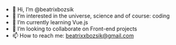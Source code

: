 - 👋 Hi, I’m @beatrixbozsik
- 👀 I’m interested in the universe, science and of course: coding
- 🌱 I’m currently learning Vue.js
- 💞️ I’m looking to collaborate on Front-end projects
- 📫 How to reach me: beatrixxbozsik@gmail.com

<!---
beatrixbozsik/beatrixbozsik is a ✨ special ✨ repository because its `README.md` (this file) appears on your GitHub profile.
You can click the Preview link to take a look at your changes.
--->
